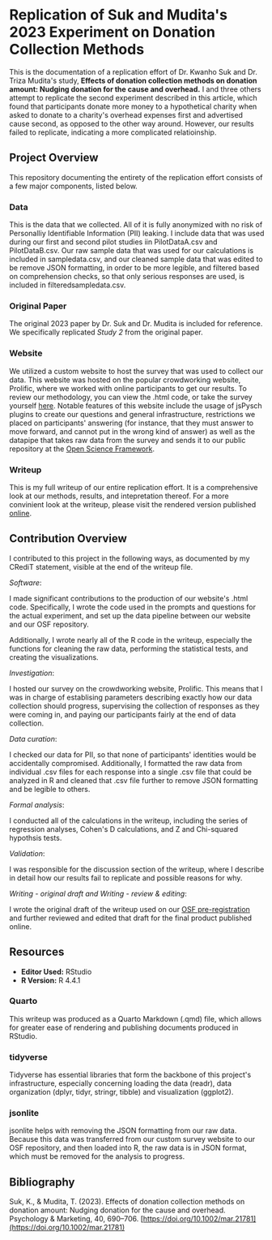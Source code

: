 # Replication of Suk and Mudita's 2023 Experiment on Donation Collection Methods

This is the documentation of a replication effort of Dr. Kwanho Suk and Dr. Triza Mudita's study, **Effects of donation collection methods on donation amount: Nudging donation for the cause and overhead.** I and three others attempt to replicate the second experiment described in this article, which found that participants donate more money to a hypothetical charity when asked to donate to a charity's overhead expenses first and advertised cause second, as opposed to the other way around. However, our results failed to replicate, indicating a more complicated relatioinship.

## Project Overview

This repository documenting the entirety of the replication effort consists of a few major components, listed below.

### Data

This is the data that we collected. All of it is fully anonymized with no risk of Personalliy Identifiable Information (PII) leaking. I include data that was used during our first and second pilot studies iin PilotDataA.csv and PilotDataB.csv. Our raw sample data that was used for our calculations is included in sampledata.csv, and our cleaned sample data that was edited to be remove JSON formatting, in order to be more legible, and filtered based on comprehension checks, so that only serious responses are used, is included in filteredsampledata.csv.

### Original Paper

The original 2023 paper by Dr. Suk and Dr. Mudita is included for reference. We specifically replicated *Study 2* from the original paper.

### Website

We utilized a custom website to host the survey that was used to collect our data. This website was hosted on the popular crowdworking website, Prolific, where we worked with online participants to get our results. To review our methodology, you can view the .html code, or take the survey yourself [here](https://ucsd-psych201a.github.io/suk2023/website/). Notable features of this website include the usage of jsPysch plugins to create our questions and general infrastructure, restrictions we placed on participants' answering (for instance, that they must answer to move forward, and cannot put in the wrong kind of answer) as well as the datapipe that takes raw data from the survey and sends it to our public repository at the [Open Science Framework](https://osf.io/jzx7e/).

### Writeup

This is my full writeup of our entire replication effort. It is a comprehensive look at our methods, results, and intepretation thereof. For a more convinient look at the writeup, please visit the rendered version published [online](https://rpubs.com/willdemelo/1253815).

## Contribution Overview

I contributed to this project in the following ways, as documented by my CRediT statement, visible at the end of the writeup file.

*Software*:

I made significant contributions to the production of our website's .html code. Specifically, I wrote the code used in the prompts and questions for the actual experiment, and set up the data pipeline between our website and our OSF repository.

Additionally, I wrote nearly all of the R code in the writeup, especially the functions for cleaning the raw data, performing the statistical tests, and creating the visualizations.

*Investigation*:

I hosted our survey on the crowdworking website, Prolific. This means that I was in charge of establising parameters describing exactly how our data collection should progress, supervising the collection of responses as they were coming in, and paying our participants fairly at the end of data collection.

*Data curation*:

I checked our data for PII, so that none of participants' identities would be accidentally compromised. Additionally, I formatted the raw data from individual .csv files for each response into a single .csv file that could be analyzed in R and cleaned that .csv file further to remove JSON formatting and be legible to others.

*Formal analysis*:

I conducted all of the calculations in the writeup, including the series of regression analyses, Cohen's D calculations, and Z and Chi-squared hypothsis tests.

*Validation*:

I was responsible for the discussion section of the writeup, where I describe in detail how our results fail to replicate and possible reasons for why.

*Writing - original draft and Writing - review & editing*:

I wrote the original draft of the writeup used on our [OSF pre-registration](https://osf.io/52sfp) and further reviewed and edited that draft for the final product published online.

## Resources
- **Editor Used:** RStudio
- **R Version:** R 4.4.1

### Quarto
  This writeup was produced as a Quarto Markdown (.qmd) file, which allows for greater ease of rendering and publishing documents produced in RStudio.

### tidyverse
  Tidyverse has essential libraries that form the backbone of this project's infrastructure, especially concerning loading the data (readr), data organization (dplyr, tidyr, stringr, tibble) and visualization (ggplot2).

### jsonlite
  jsonlite helps with removing the JSON formatting from our raw data. Because this data was transferred from our custom survey website to our OSF repository, and then loaded into R, the raw data is in JSON format, which must be removed for the analysis to progress.

## Bibliography
  Suk, K., & Mudita, T. (2023). Effects of donation collection methods on donation amount: Nudging donation for the cause and overhead. Psychology & Marketing, 40, 690–706. [https://doi.org/10.1002/mar.21781](https://doi.org/10.1002/mar.21781)
